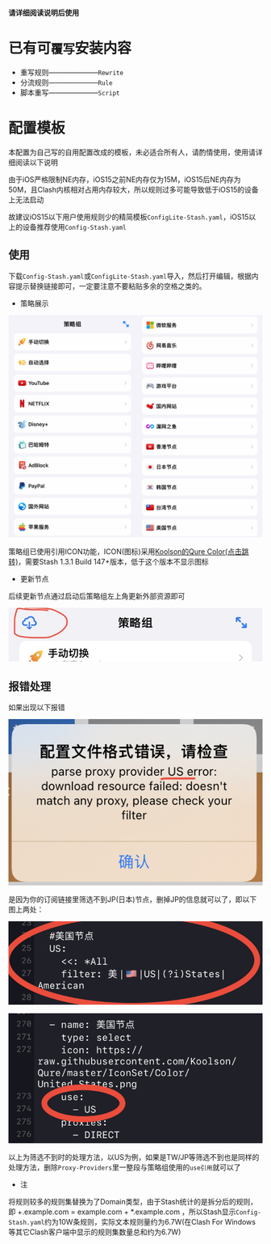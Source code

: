 **请详细阅读说明后使用**

已有可`覆写`安装内容
==
- 重写规则———————`Rewrite`
- 分流规则———————`Rule`
- 脚本重写———————`Script`

配置模板
===

本配置为自己写的自用配置改成的模板，未必适合所有人，请酌情使用，使用请详细阅读以下说明

由于iOS严格限制NE内存，iOS15之前NE内存仅为15M，iOS15后NE内存为50M，且Clash内核相对占用内存较大，所以规则过多可能导致低于iOS15的设备上无法启动

故建议iOS15以下用户使用规则少的精简模板`ConfigLite-Stash.yaml`，iOS15以上的设备推荐使用`Config-Stash.yaml`

使用
---
下载`Config-Stash.yaml`或`ConfigLite-Stash.yaml`导入，然后打开编辑，根据内容提示替换链接即可，一定要注意不要粘贴多余的空格之类的。

- 策略展示

![](https://raw.githubusercontent.com/Infatuation-Fei/explain/main/Picture/celve.jpg)

策略组已使用引用ICON功能，ICON(图标)采用[Koolson的Qure Color(点击跳转)](https://github.com/Koolson/Qure/tree/master/IconSet/Color)，需要Stash 1.3.1 Build 147+版本，低于这个版本不显示图标

- 更新节点

后续更新节点通过启动后策略组左上角更新外部资源即可

![](https://raw.githubusercontent.com/Infatuation-Fei/explain/main/Picture/Config1.jpg)

报错处理
----
如果出现以下报错

![](https://raw.githubusercontent.com/Infatuation-Fei/explain/main/Picture/%E7%AD%9B%E9%80%89%E9%94%99%E8%AF%AF.png)

是因为你的订阅链接里筛选不到JP(日本)节点，删掉JP的信息就可以了，即以下图上两处：

![](https://raw.githubusercontent.com/Infatuation-Fei/explain/main/Picture/%E7%AD%9B%E9%80%89%E5%88%A0%E9%99%A4.png)

![](https://raw.githubusercontent.com/Infatuation-Fei/explain/main/Picture/%E7%AD%9B%E9%80%89%E5%88%A0%E9%99%A41.png)

以上为筛选不到时的处理方法，以US为例，如果是TW/JP等筛选不到也是同样的处理方法，删除`Proxy-Providers`里一整段与策略组使用的`use引用`就可以了

- 注
 
将规则较多的规则集替换为了Domain类型，由于Stash统计的是拆分后的规则，即 +.example.com = example.com + *.example.com ，所以Stash显示`Config-Stash.yaml`约为10W条规则，实际文本规则量约为6.7W(在Clash For Windows等其它Clash客户端中显示的规则集数量总和约为6.7W)
